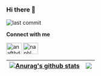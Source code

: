 ### Hi there 👋
<!-- ![profile views](https://komarev.com/ghpvc/?username=candra16ya&color=green&style=plastic) -->
![last commit](https://img.shields.io/github/last-commit/candra16ya/candra16ya)

**Connect with me**
<p align="left">
<a href="https://www.linkedin.com/in/muhammad-feri-candra-wijaya-4b515523b/" target="blank"><img align="center" src="https://camo.githubusercontent.com/28bbd2596707954793abeff9eb24d343c1c78b7bf184b90294b4b190c6097a65/68747470733a2f2f63646e2e6a7364656c6976722e6e65742f6e706d2f73696d706c652d69636f6e7340332e302e312f69636f6e732f6c696e6b6564696e2e737667" alt="anafthdev_" height="30" width="40" /></a>
<a href="https://www.instagram.com/fcandra16/" target="blank"><img align="center" src="https://camo.githubusercontent.com/aecaf87326884e8b0466bb799265a13fee7586246ebda3e066cb7fad82a1fd23/68747470733a2f2f63646e2e6a7364656c6976722e6e65742f6e706d2f73696d706c652d69636f6e7340332e302e312f69636f6e732f696e7374616772616d2e737667" alt="naphl_" height="30" width="40" /></a>


| <a href="https://github.com/candra16ya/github-readme-stats"><img align="center" src="https://github-readme-stats.vercel.app/api?username=candra16ya&show_icons=true&include_all_commits=true&theme=buefy&hide_border=true" alt="Anurag's github stats" /></a> | <a href="https://github.com/candra16ya/github-readme-stats"><img align="center" src="https://github-readme-stats.vercel.app/api/top-langs/?username=candra16ya&layout=compact&theme=buefy&hide_border=true" /></a> |
| ------------- | ------------- |
